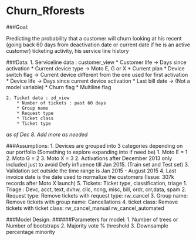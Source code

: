 # Churn_Rforests
###Goal:

Predicting the probability that a customer will churn looking at 
his recent (going back 60 days from deactivation date or current date
if he is an active customer) ticketing activity, his service line history

###Data:
	1. Serviceline data : customer_view
		* Customer life -> Days since activation
		* Current device type -> Moto E, G or X 
		* Current plan 
		* Device switch flag -> Current device different from the one 
			used for first activation
		* Device life -> Days since current device activation
		* Last bill date -> (Not a model variable)
		* Churn flag
		* Multiline flag
		
		
	2. Ticket data : zd_view
		* Number of tickets : past 60 days 
		* Group name
		* Request type
		* Ticket class
		* Ticket type

*as of Dec 8. Add more as needed*	
	

###Assumptions:
	1. Devices are grouped into 3 categories depending on our portfolio 
		(Something to explore expanding into if need be)
		1. Moto E = 1
		2. Moto G = 2
		3. Moto X = 3
	2. Activations after December 2013 only included just to avoid Defy 
		influence till Jan 2015. (Train set and Test set)
	3. Validation set outside the time range is Jan 2015 - August 2015
	4. Last invoice date is the date used to normalize the customers
		(Issue: 307k records after Moto X launch)
	5. Tickets: Ticket type, classification, triage
		1. Triage : Devc, acct, text, dvhw, cllc, ncng, misc, bill, ordr, crr,data, spam
		2. Request type: Remove tickets with request type: rw_cancel
		3. Group name: Remove tickets with group name: Cancellations
		4. ticket class: Remove tickets with ticket class: rw_cancel_manual rw_cancel_automated
	
	
###Model Design:
######Parameters for model: 
	1. Number of trees or Number of bootstraps
	2. Majority vote % threshold
	3. Downsample percentage minority

